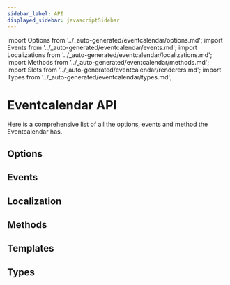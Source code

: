 ```yaml
---
sidebar_label: API
displayed_sidebar: javascriptSidebar
---
```


import Options from '../_auto-generated/eventcalendar/options.md';
import Events from '../_auto-generated/eventcalendar/events.md';
import Localizations from '../_auto-generated/eventcalendar/localizations.md';
import Methods from '../_auto-generated/eventcalendar/methods.md';
import Slots from '../_auto-generated/eventcalendar/renderers.md';
import Types from '../_auto-generated/eventcalendar/types.md';

# Eventcalendar API

Here is a comprehensive list of all the options, events and method the Eventcalendar has.

<div className="option-list">

## Options


<Options />

## Events

<Events />

## Localization

<Localizations />

## Methods

<Methods />

## Templates

<Slots />

## Types

<Types />

</div>